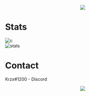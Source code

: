 <p align="center">
  <a href="https://github.com/krzxx">
    <img src="https://discord.c99.nl/widget/theme-4/792727174456016918.png"/>
     </a>
</p>

# Stats
![c](https://github-readme-stats.vercel.app/api/top-langs/?username=krzxx&layout=compact&theme=dark) 
</br>
![stats](https://github-readme-stats.vercel.app/api?username=krzxx&show_icons=true&theme=dark)

# Contact
Krzx#1200 - Discord </br>

<p align="center">
  <a href="https://github.com/krzxx">
    <img src="https://cdn.discordapp.com/attachments/865576078164099102/865875262495129610/krzxbanner.png"/>
     </a>
</p>
